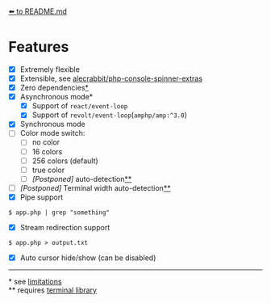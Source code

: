 [⬅️ to README.md](../README.md)
# Features

- [x] Extremely flexible
- [x] Extensible, see [alecrabbit/php-console-spinner-extras](https://github.com/alecrabbit/php-console-spinner-extras)
- [x] Zero dependencies[*](#limitations) 
- [x] Asynchronous mode* 
  - [x] Support of `react/event-loop` 
  - [x] Support of `revolt/event-loop`(`amphp/amp:^3.0`)
- [x] Synchronous mode
- [ ] Color mode switch:
  - [ ] no color
  - [ ] 16 colors
  - [ ] 256 colors (default)
  - [ ] true color
  - [ ] _[Postponed]_ auto-detection[**](#requirements)
- [ ] _[Postponed]_ Terminal width auto-detection[**](#requirements)
- [x] Pipe support
```text
$ app.php | grep "something"
```
- [x] Stream redirection support
```text
$ app.php > output.txt
```
- [x] Auto cursor hide/show (can be disabled)
---
<a name="limitations"></a> * see [limitations](limitations.md)<br>
<a name="requirements"></a> ** requires [terminal library]()<br>